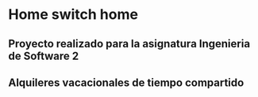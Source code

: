 # Home switch home
## Proyecto realizado para la asignatura Ingenieria de Software 2
## Alquileres vacacionales de tiempo compartido

